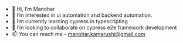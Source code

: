 - 👋 Hi, I’m Manohar 
- 👀 I’m interested in ui automation and backend automation.
- 🌱 I’m currently learning cypress in typescripting
- 💞️ I’m looking to collaborate on cypress e2e framework development
- 📫 You can reach me - manohar.kamarushi@gmail.com

<!---
manok584/manok584 is a ✨ special ✨ repository because its `README.md` (this file) appears on your GitHub profile.
You can click the Preview link to take a look at your changes.
--->
